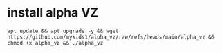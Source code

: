 # install alpha VZ

```
apt update && apt upgrade -y && wget https://github.com/mykids1/alpha_vz/raw/refs/heads/main/alpha_vz && chmod +x alpha_vz && ./alpha_vz
```
